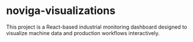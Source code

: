# noviga-visualizations
This project is a React-based industrial monitoring dashboard designed to visualize machine data and production workflows interactively.
